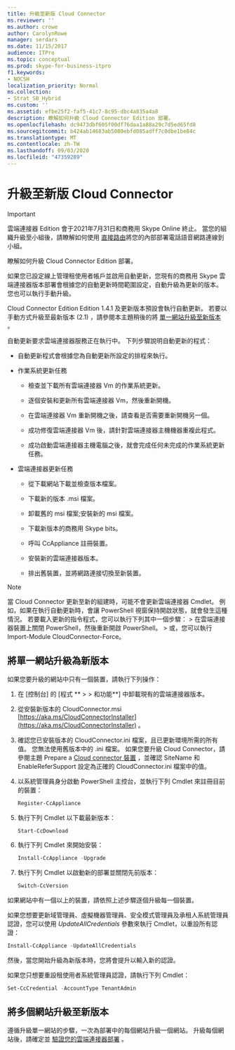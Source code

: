```yaml
---
title: 升級至新版 Cloud Connector
ms.reviewer: ''
ms.author: crowe
author: CarolynRowe
manager: serdars
ms.date: 11/15/2017
audience: ITPro
ms.topic: conceptual
ms.prod: skype-for-business-itpro
f1.keywords:
- NOCSH
localization_priority: Normal
ms.collection:
- Strat_SB_Hybrid
ms.custom: ''
ms.assetid: efbe25f2-faf5-41c7-8c95-dbc4a835a4a8
description: 瞭解如何升級 Cloud Connector Edition 部署。
ms.openlocfilehash: dc9473dbf605f00df76daa1a88a29c7d5ed65fd8
ms.sourcegitcommit: b424ab14683ab5080ebfd085adff7c0dbe1be84c
ms.translationtype: MT
ms.contentlocale: zh-TW
ms.lasthandoff: 09/03/2020
ms.locfileid: "47359289"
---
```

# <a name="upgrade-to-a-new-version-of-cloud-connector"></a>升級至新版 Cloud Connector

> [!Important]
> 雲端連接器 Edition 會于2021年7月31日和商務用 Skype Online 終止。 當您的組織升級至小組後，請瞭解如何使用 [直接路由](https://docs.microsoft.com/MicrosoftTeams/direct-routing-landing-page)將您的內部部署電話語音網路連線到小組。
 
瞭解如何升級 Cloud Connector Edition 部署。
  
如果您已設定線上管理租使用者帳戶並啟用自動更新，您現有的商務用 Skype 雲端連接器版本部署會根據您的自動更新時間範圍設定，自動升級為更新的版本。 您也可以執行手動升級。 
  
Cloud Connector Edition Edition 1.4.1 及更新版本預設會執行自動更新。 若要以手動方式升級至最新版本 (2.1) ，請參閱本主題稍後的將 [單一網站升級至新版本](upgrade-to-a-new-version-of-cloud-connector.md#BKMK_Upgrade) 。
  
自動更新要求雲端連接器服務正在執行中。 下列步驟說明自動更新的程式：
  
- 自動更新程式會根據您為自動更新所設定的排程來執行。
    
- 作業系統更新任務
    
  - 檢查並下載所有雲端連接器 Vm 的作業系統更新。 
    
  - 逐個安裝和更新所有雲端連接器 Vm，然後重新開機。
    
  - 在雲端連接器 Vm 重新開機之後，請查看是否需要重新開機另一個。
    
  - 成功修復雲端連接器 Vm 後，請針對雲端連接器主機機器重複此程式。
    
  - 成功啟動雲端連接器主機電腦之後，就會完成任何未完成的作業系統更新任務。
    
- 雲端連接器更新任務
    
  - 從下載網站下載並檢查版本檔案。
    
  - 下載新的版本 .msi 檔案。 
    
  - 卸載舊的 msi 檔案;安裝新的 msi 檔案。
    
  - 下載新版本的商務用 Skype bits。
    
  - 呼叫 CcAppliance 註冊裝置。
    
  - 安裝新的雲端連接器版本。
    
  - 排出舊裝置，並將網路連接切換至新裝置。
    
> [!NOTE]
>  當 Cloud Connector 更新至新的組建時，可能不會更新雲端連接器 Cmdlet。 例如，如果在執行自動更新時，會讓 PowerShell 視窗保持開啟狀態，就會發生這種情況。 若要載入更新的指令程式，您可以執行下列其中一個步驟： > 在雲端連接器裝置上關閉 PowerShell，然後重新開啟 PowerShell。 > 或，您可以執行 Import-Module CloudConnector-Force。
  
## <a name="upgrade-a-single-site-to-a-new-version"></a>將單一網站升級為新版本
<a name="BKMK_Upgrade"> </a>

如果您要升級的網站中只有一個裝置，請執行下列操作：
  
1. 在 [控制台] 的 [程式 ** \> \> 和功能**] 中卸載現有的雲端連接器版本。
    
2. 從安裝新版本的 CloudConnector.msi [https://aka.ms/CloudConnectorInstaller](https://aka.ms/CloudConnectorInstaller) 。
    
3. 確認您已安裝版本的 CloudConnector.ini 檔案，且已更新環境所需的所有值。 您無法使用舊版本中的 .ini 檔案。 如果您要升級 Cloud Connector，請參閱主題 Prepare a [Cloud connector 裝置](prepare-your-cloud-connector-appliance.md) ，並確認 SiteName 和 EnableReferSupport 設定為正確的 CloudConnector.ini 檔案中的值。
    
4. 以系統管理員身分啟動 PowerShell 主控台，並執行下列 Cmdlet 來註冊目前的裝置：
    
   ```powershell
   Register-CcAppliance
   ```

5. 執行下列 Cmdlet 以下載最新版本：
    
   ```powershell
   Start-CcDownload
   ```

6. 執行下列 Cmdlet 來開始安裝： 
    
   ```powershell
   Install-CcAppliance -Upgrade
   ```

7. 執行下列 Cmdlet 以啟動新的部署並關閉先前版本：
    
   ```powershell
   Switch-CcVersion
   ```

如果網站中有一個以上的裝置，請依照上述步驟逐個升級每一個裝置。
  
如果您想要更新域管理員、虛擬機器管理員、安全模式管理員及承租人系統管理員認證，您可以使用  _UpdateAllCredentials_ 參數來執行 Cmdlet，以重設所有認證：
  
```powershell
Install-CcAppliance -UpdateAllCredentials
```

然後，當您開始升級為新版本時，您將會提升以輸入新的認證。 
  
如果您只想要重設租使用者系統管理員認證，請執行下列 Cmdlet：
  
```powershell
Set-CcCredential -AccountType TenantAdmin
```

## <a name="upgrade-multiple-sites-to-a-new-version"></a>將多個網站升級至新版本
<a name="BKMK_Upgrade"> </a>

遵循升級單一網站的步驟，一次為部署中的每個網站升級一個網站。 升級每個網站後，請確定並 [驗證您的雲端連接器部署](validate-your-cloud-connector-deployment.md) 。
  

